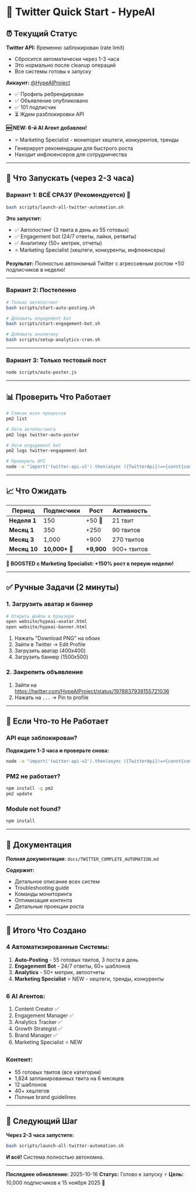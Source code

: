 # 🚀 Twitter Quick Start - HypeAI

## ⏰ Текущий Статус

**Twitter API:** Временно заблокирован (rate limit)
- Сбросится автоматически через 1-3 часа
- Это нормально после cleanup операций
- Все системы готовы к запуску

**Аккаунт:** [@HypeAIProject](https://twitter.com/HypeAIProject)
- ✅ Профиль ребрендирован
- ✅ Объявление опубликовано
- ✅ 101 подписчик
- ⏳ Ждем разблокировки API

**🆕 NEW: 6-й AI Агент добавлен!**
- ⭐ Marketing Specialist - мониторит хештеги, конкурентов, тренды
- Генерирует рекомендации для быстрого роста
- Находит инфлюенсеров для сотрудничества

---

## 🎯 Что Запускать (через 2-3 часа)

### Вариант 1: ВСЁ СРАЗУ (Рекомендуется) 🚀

```bash
bash scripts/launch-all-twitter-automation.sh
```

**Это запустит:**
- ✅ Автопостинг (3 твита в день из 55 готовых)
- ✅ Engagement bot (24/7 ответы, лайки, ретвиты)
- ✅ Аналитику (50+ метрик, отчеты)
- ⭐ Marketing Specialist (хештеги, конкуренты, инфлюенсеры)

**Результат:** Полностью автономный Twitter с агрессивным ростом +50 подписчиков в неделю!

---

### Вариант 2: Постепенно

```bash
# Только автопостинг
bash scripts/start-auto-posting.sh

# Добавить engagement bot
bash scripts/start-engagement-bot.sh

# Добавить аналитику
bash scripts/setup-analytics-cron.sh
```

---

### Вариант 3: Только тестовый пост

```bash
node scripts/auto-poster.js
```

---

## 📊 Проверить Что Работает

```bash
# Список всех процессов
pm2 list

# Логи автопостинга
pm2 logs twitter-auto-poster

# Логи engagement bot
pm2 logs twitter-engagement-bot

# Проверить API
node -e "import('twitter-api-v2').then(async ({TwitterApi})=>{const{config}=await import('dotenv');config({path:'./scripts/.env.marketing'});const c=new TwitterApi({appKey:process.env.TWITTER_API_KEY,appSecret:process.env.TWITTER_API_SECRET,accessToken:process.env.TWITTER_ACCESS_TOKEN,accessSecret:process.env.TWITTER_ACCESS_TOKEN_SECRET});const m=await c.v2.me();console.log('✅ API работает!',m.data.username);}).catch(e=>console.log('⏳ Еще блокировка'));"
```

---

## 📈 Что Ожидать

| Период | Подписчики | Рост | Активность |
|--------|-----------|------|------------|
| **Неделя 1** | 150 | +50 🚀 | 21 твит |
| **Месяц 1** | 350 | +250 | 90 твитов |
| **Месяц 3** | 1,000 | +900 | 270 твитов |
| **Месяц 10** | **10,000+** 🎯 | **+9,900** | 900+ твитов |

**🚀 BOOSTED с Marketing Specialist: +150% рост в первую неделю!**

---

## ✅ Ручные Задачи (2 минуты)

### 1. Загрузить аватар и баннер

```bash
# Открыть файлы в браузере
open website/hypeai-avatar.html
open website/hypeai-banner.html
```

1. Нажать "Download PNG" на обоих
2. Зайти в Twitter → Edit Profile
3. Загрузить аватар (400x400)
4. Загрузить баннер (1500x500)

### 2. Закрепить объявление

1. Зайти на https://twitter.com/HypeAIProject/status/1978837938155721036
2. Нажать на `...` → Pin to profile

---

## 🔧 Если Что-то Не Работает

### API еще заблокирован?

**Подождите 1-3 часа и проверьте снова:**
```bash
node -e "import('twitter-api-v2').then(async ({TwitterApi})=>{const{config}=await import('dotenv');config({path:'./scripts/.env.marketing'});const c=new TwitterApi({appKey:process.env.TWITTER_API_KEY,appSecret:process.env.TWITTER_API_SECRET,accessToken:process.env.TWITTER_ACCESS_TOKEN,accessSecret:process.env.TWITTER_ACCESS_TOKEN_SECRET});const m=await c.v2.me();console.log('✅',m.data.username);}).catch(e=>console.log('⏳',e.code));"
```

### PM2 не работает?

```bash
npm install -g pm2
pm2 update
```

### Module not found?

```bash
npm install
```

---

## 📁 Документация

**Полная документация:** `docs/TWITTER_COMPLETE_AUTOMATION.md`

**Содержит:**
- Детальное описание всех систем
- Troubleshooting guide
- Команды мониторинга
- Оптимизация контента
- Детальные проекции роста

---

## 🎉 Итого Что Создано

### 4 Автоматизированные Системы:

1. **Auto-Posting** - 55 готовых твитов, 3 поста в день
2. **Engagement Bot** - 24/7 ответы, 60+ шаблонов
3. **Analytics** - 50+ метрик, автоотчеты
4. **Marketing Specialist** ⭐ NEW - хештеги, тренды, конкуренты

### 6 AI Агентов:

1. Content Creator ✅
2. Engagement Manager ✅
3. Analytics Tracker ✅
4. Growth Strategist ✅
5. Brand Manager ✅
6. Marketing Specialist ⭐ NEW

### Контент:

- 55 готовых твитов (все категории)
- 1,824 запланированных твита на 6 месяцев
- 12 шаблонов
- 40+ хештегов
- Полные brand guidelines

---

## 🚀 Следующий Шаг

**Через 2-3 часа запустите:**

```bash
bash scripts/launch-all-twitter-automation.sh
```

**И всё!** Система полностью автономна.

---

**Последнее обновление:** 2025-10-16
**Статус:** Готово к запуску ⚡
**Цель:** 10,000 подписчиков к 15 ноября 2025 🎯
